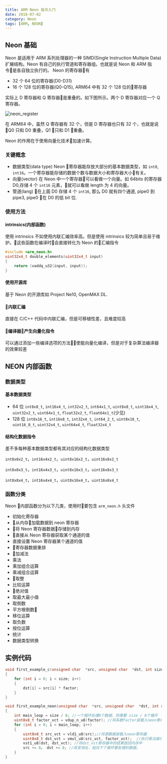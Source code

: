 ```yaml
---
title: ARM Neon 指令入门
date: 2018-07-02
category: Neon
tags: [ARM, NEON]
---
```


## Neon 基础

Neon 是适用于 ARM 系列处理器的一种 SIMD(Single Instruction Multiple Data)扩展结构。Neon 有自己的执行管道和寄存器组。也就是说 Neon 和 ARM 指令是各自独立执行的。 Neon 的寄存器有

- 32 个 64 位的寄存器(D0-D31)
- 16 个 128 位的寄存器(Q0-Q15), ARM64 中有 32 个 128 位的寄存器

实际上 D 寄存器和 Q 寄存器是重叠的。如下图所示。两个 D 寄存器对应一个 Q 寄存器。

![neon_register](/image/neon_register.jpg)

在 ARM64 中，虽然 Q 寄存器有 32 个，但是 D 寄存器也只有 32 个，也就是说 Q0 只和 D0 重叠，Q1 只和 D1 重叠。

Neon 的作用在于使用向量化技术加速计算。

### 关键概念

- 数据类型(data type)
    Neon 寄存器能存放大部分的基本数据类型，如 `int8`, `int16`。一个寄存器能存储的数据个数与数据大小和寄存器大小有关。
- 向量(vector)
    在 Neon 中一个寄存器可以看做一个向量。如 64bits 的寄存器 D0,存储 4 个 `int16` 元素，就可以看做 length 为 4 的向量。
- 管道(lang)
    在上面 D0 存储 4 个 `int16`, 那么 D0 就有四个通道, pipe0 到 pipe3, pipe0 在 D0 的低 bit 位.

### 使用方法

#### intrinsics(内部函数)

使用 intrinsics 不如使用内联汇编效率高。但是使用 intrinsics 较为简单且易于维护。这些函数在编译时会直接转化为 Neon 的汇编指令

```C++
#include <arm_neon.h>
uint32x4_t double_elements(uint32x4_t input)
{
    return (vaddq_u32(input, input));
}
```

#### 使用开源库

基于 Neon 的开源库如 Project Ne10, OpenMAX DL.

#### 内联汇编

直接在 C/C++ 代码中内联汇编，但是可移植性差，且难度较高

#### 编译器产生向量化指令

可以通过添加一些编译选项的方法使能向量化编译，但是对于复杂算法编译器的效果较差

## NEON 内部函数

### 数据类型

#### 基本数据类型

- 64 位
    `int8x8_t`, `int16x4_t`, `int32x2_t`, `int64x1_t`,
    `uint8x8_t`, `uint16x4_t`, `uint32x2_t`, `uint64x1_t`,
    `float32x2_t`, `float64x1_t`(少见)
- 128 位
    `int8x16_t`, `int16x8_t`, `int32x4_t`, `int64_2_t`,
    `uint8x16_t`, `uint16_8_t`, `uint32x4_t`, `uint64x4_t`,
    `float32x4_t`

#### 结构化数据指令

差不多每种基本数据类型都有其对应的结构化数据类型

`int8x8x2_t`，`int16x4x2_t`，`uint8x16x2_t`，`uint16x8x2_t`

`int8x8x3_t`，`int16x4x3_t`，`uint8x16x3_t`，`uint16x8x3_t`

`int8x8x4_t`，`int16x4x4_t`，`uint8x16x4_t`，`uint16x8x4_t`

### 函数分类

Neon 内部函数分为以下几类，使用时要包含 `arm_neon.h` 头文件

- 初始化寄存器
- 从内存加载数据到 neon 寄存器
- 将 Neon 寄存器数据存储到内存
- 直接从 Neon 寄存器获取某个通道的值
- 直接设置 Neon 寄存器某个通道的值
- 寄存器数据重排
- 加减法
- 乘法
- 乘加组合运算
- 乘减组合运算
- 取整
- 比较运算
- 绝对值
- 取最大最小值
- 取倒数
- 平方根倒数
- 移位运算
- 取负数
- 按位运算
- 统计
- 数据类型转换

## 实例代码

```C++
void first_example_c(unsigned char  *src, unsigned char  *dst, int size, unsigned char  factor)
{
    for (int i = 0; i < size; i++)
    {
        dst[i] = src[i] * factor;
    }
}

void first_example_neon(unsigned char  *src, unsigned char  *dst, int size, unsigned char  factor)
{
    int main_loop = size / 8; //一个循环处理8个数据，则需要 size / 8个循环
    uint8x8_t factor_vct = vdup_n_u8(factor); //将系数factor装载入neon寄存器
    for (int i = 0; i < main_loop; i++)
    {
        uint8x8_t src_vct = vld1_u8(src);//将源数据装载入neon寄存器
        uint8x8_t dst_vct = vmul_u8(src_vct, factor_vct);  //执行乘法操作，且将结果放入dst_vct寄存器中
        vst1_u8(dst, dst_vct); //将dst_vct寄存器中的结果放回内存中
        src += 8， dst += 8; //改变地址，指向下个循环要处理的数据。
    }
}
```